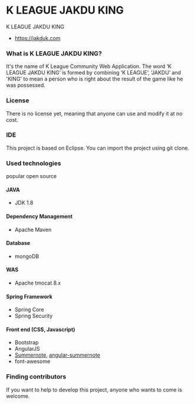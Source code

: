 K LEAGUE JAKDU KING
===================

K LEAGUE JAKDU KING
* https://jakduk.com

### What is K LEAGUE JAKDU KING?
It's the name of K League Community Web Application.
The word ‘K LEAGUE JAKDU KING’ is formed by combining ‘K LEAGUE’, ‘JAKDU’ and 'KING' to mean a person who is right about the result of the game like he was possessed.


### License
There is no license yet, meaning that anyone can use and modify it at no cost.

### IDE
This project is based on Eclipse. You can import the project using git clone.

### Used technologies 
popular open source

#### JAVA
* JDK 1.8

#### Dependency Management
* Apache Maven

#### Database
* mongoDB

#### WAS
* Apache tmocat 8.x

#### Spring Framework
* Spring Core
* Spring Security

#### Front end (CSS, Javascript)
* Bootstrap
* AngularJS
* [Summernote](https://github.com/HackerWins/summernote), [angular-summernote](https://github.com/outsideris/angular-summernote)
* font-awesome

### Finding contributors
If you want to help to develop this project, anyone who wants to come is welcome.

